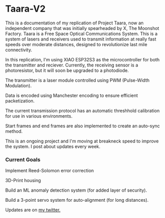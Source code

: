 # Taara-V2

This is a documentation of my replication of Project Taara, now an independent company that was initially spearheaded by X, The Moonshot Factory. Taara is a Free Space Optical Communications System. This is a system of lasers and receivers used to transmit information at really fast speeds over moderate distances, designed to revolutionize last mile connectivity. 

In this replication, I'm using XIAO ESP32S3 as the microcontroller for both the transmitter and reciever. Currently, the receiving sensor is a photoresistor, but it will soon be upgraded to a photodiode. 

The transmitter is a laser module controlled using PWM (Pulse-Width Modulation).

Data is encoded using Manchester encoding to ensure efficient packetization.

The current transmission protocol has an automatic threshhold calibration for use in various environments. 

Start frames and end frames are also implemented to create an auto-sync method. 

This is an ongoing project and I'm moving at breakneck speed to improve the system. I post about updates every week.

### Current Goals

Implement Reed-Solomon error correction

3D-Print housing

Build an ML anomaly detection system (for added layer of security).

Build a 3-point servo system for auto-alignment (for long distances).


Updates are on [my twitter.](https://x.com/harishvin_s)
